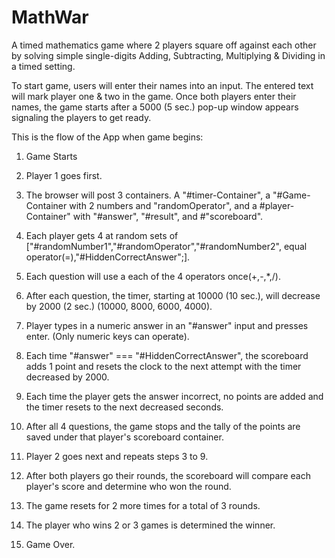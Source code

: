 # MathWar

A timed mathematics game where 2 players square off against each other by solving simple single-digits Adding, Subtracting, Multiplying &amp; Dividing in a timed setting.

To start game, users will enter their names into an input. The entered text will mark player one & two in the game. Once both players enter their names, the game starts after a 5000 (5 sec.) pop-up window appears signaling the players to get ready.

This is the flow of the App when game begins:

1.  Game Starts

2.  Player 1 goes first.

3.  The browser will post 3 containers. A "#timer-Container", a "#Game-Container with 2 numbers and "randomOperator", and a #player-Container" with "#answer", "#result", and #"scoreboard".

4.  Each player gets 4 at random sets of ["#randomNumber1","#randomOperator","#randomNumber2", equal operator(=),"#HiddenCorrectAnswer";].

5.  Each question will use a each of the 4 operators once(+,-,\*,/).

6.  After each question, the timer, starting at 10000 (10 sec.), will decrease by 2000 (2 sec.) (10000, 8000, 6000, 4000).

7.  Player types in a numeric answer in an "#answer" input and presses enter. (Only numeric keys can operate).

8.  Each time "#answer" === "#HiddenCorrectAnswer", the scoreboard adds 1 point and resets the clock to the next attempt with the timer decreased by 2000.

9.  Each time the player gets the answer incorrect, no points are added and the timer resets to the next decreased seconds.

10. After all 4 questions, the game stops and the tally of the points are saved under that player's scoreboard container.

11. Player 2 goes next and repeats steps 3 to 9.

12. After both players go their rounds, the scoreboard will compare each player's score and determine who won the round.

13. The game resets for 2 more times for a total of 3 rounds.

14. The player who wins 2 or 3 games is determined the winner.

15. Game Over.
